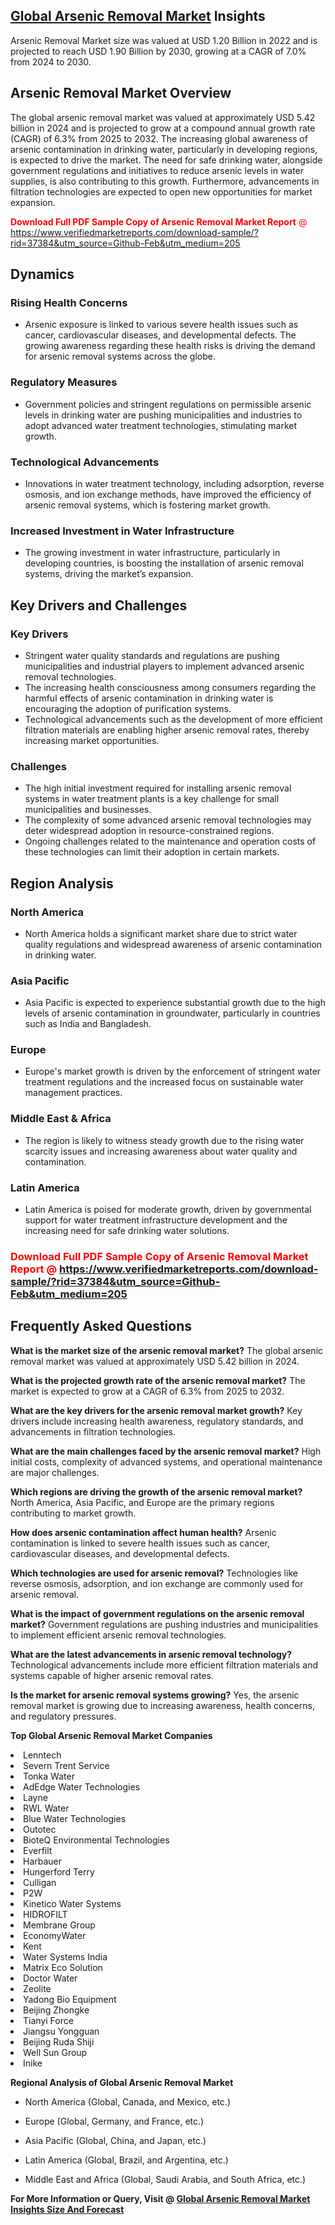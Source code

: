 <h2><a href="https://www.verifiedmarketreports.com/download-sample/?rid=37384&amp;utm_source=Github&amp;utm_medium=205" target="_blank">Global Arsenic Removal Market</a> Insights</h2><p>Arsenic Removal Market size was valued at USD 1.20 Billion in 2022 and is projected to reach USD 1.90 Billion by 2030, growing at a CAGR of 7.0% from 2024 to 2030.</p><p> <h2>Arsenic Removal Market Overview</h2> <p>The global arsenic removal market was valued at approximately USD 5.42 billion in 2024 and is projected to grow at a compound annual growth rate (CAGR) of 6.3% from 2025 to 2032. The increasing global awareness of arsenic contamination in drinking water, particularly in developing regions, is expected to drive the market. The need for safe drinking water, alongside government regulations and initiatives to reduce arsenic levels in water supplies, is also contributing to this growth. Furthermore, advancements in filtration technologies are expected to open new opportunities for market expansion.</p> <p><p><span class=""><span style="color: #ff0000;"><strong>Download Full PDF Sample Copy of Arsenic Removal Market Report</strong> @ </span><a href="https://www.verifiedmarketreports.com/download-sample/?rid=37384&amp;utm_source=Github-Feb&amp;utm_medium=205" target="_blank">https://www.verifiedmarketreports.com/download-sample/?rid=37384&amp;utm_source=Github-Feb&amp;utm_medium=205</a></span></p></p> <h2>Dynamics</h2> <h3>Rising Health Concerns</h3> <ul> <li>Arsenic exposure is linked to various severe health issues such as cancer, cardiovascular diseases, and developmental defects. The growing awareness regarding these health risks is driving the demand for arsenic removal systems across the globe.</li> </ul> <h3>Regulatory Measures</h3> <ul> <li>Government policies and stringent regulations on permissible arsenic levels in drinking water are pushing municipalities and industries to adopt advanced water treatment technologies, stimulating market growth.</li> </ul> <h3>Technological Advancements</h3> <ul> <li>Innovations in water treatment technology, including adsorption, reverse osmosis, and ion exchange methods, have improved the efficiency of arsenic removal systems, which is fostering market growth.</li> </ul> <h3>Increased Investment in Water Infrastructure</h3> <ul> <li>The growing investment in water infrastructure, particularly in developing countries, is boosting the installation of arsenic removal systems, driving the market’s expansion.</li> </ul> <h2>Key Drivers and Challenges</h2> <h3>Key Drivers</h3> <ul> <li>Stringent water quality standards and regulations are pushing municipalities and industrial players to implement advanced arsenic removal technologies.</li> <li>The increasing health consciousness among consumers regarding the harmful effects of arsenic contamination in drinking water is encouraging the adoption of purification systems.</li> <li>Technological advancements such as the development of more efficient filtration materials are enabling higher arsenic removal rates, thereby increasing market opportunities.</li> </ul> <h3>Challenges</h3> <ul> <li>The high initial investment required for installing arsenic removal systems in water treatment plants is a key challenge for small municipalities and businesses.</li> <li>The complexity of some advanced arsenic removal technologies may deter widespread adoption in resource-constrained regions.</li> <li>Ongoing challenges related to the maintenance and operation costs of these technologies can limit their adoption in certain markets.</li> </ul> <h2>Region Analysis</h2> <h3>North America</h3> <ul> <li>North America holds a significant market share due to strict water quality regulations and widespread awareness of arsenic contamination in drinking water.</li> </ul> <h3>Asia Pacific</h3> <ul> <li>Asia Pacific is expected to experience substantial growth due to the high levels of arsenic contamination in groundwater, particularly in countries such as India and Bangladesh.</li> </ul> <h3>Europe</h3> <ul> <li>Europe's market growth is driven by the enforcement of stringent water treatment regulations and the increased focus on sustainable water management practices.</li> </ul> <h3>Middle East & Africa</h3> <ul> <li>The region is likely to witness steady growth due to the rising water scarcity issues and increasing awareness about water quality and contamination.</li> </ul> <h3>Latin America</h3> <ul> <li>Latin America is poised for moderate growth, driven by governmental support for water treatment infrastructure development and the increasing need for safe drinking water solutions.</li> </ul> <h3><p><span class=""><span style="color: #ff0000;"><strong>Download Full PDF Sample Copy of Arsenic Removal Market Report</strong> @ </span><a href="https://www.verifiedmarketreports.com/download-sample/?rid=37384&amp;utm_source=Github-Feb&amp;utm_medium=205" target="_blank">https://www.verifiedmarketreports.com/download-sample/?rid=37384&amp;utm_source=Github-Feb&amp;utm_medium=205</a></span></p></h3> <h2>Frequently Asked Questions</h2> <p><strong>What is the market size of the arsenic removal market?</strong> The global arsenic removal market was valued at approximately USD 5.42 billion in 2024.</p> <p><strong>What is the projected growth rate of the arsenic removal market?</strong> The market is expected to grow at a CAGR of 6.3% from 2025 to 2032.</p> <p><strong>What are the key drivers for the arsenic removal market growth?</strong> Key drivers include increasing health awareness, regulatory standards, and advancements in filtration technologies.</p> <p><strong>What are the main challenges faced by the arsenic removal market?</strong> High initial costs, complexity of advanced systems, and operational maintenance are major challenges.</p> <p><strong>Which regions are driving the growth of the arsenic removal market?</strong> North America, Asia Pacific, and Europe are the primary regions contributing to market growth.</p> <p><strong>How does arsenic contamination affect human health?</strong> Arsenic contamination is linked to severe health issues such as cancer, cardiovascular diseases, and developmental defects.</p> <p><strong>Which technologies are used for arsenic removal?</strong> Technologies like reverse osmosis, adsorption, and ion exchange are commonly used for arsenic removal.</p> <p><strong>What is the impact of government regulations on the arsenic removal market?</strong> Government regulations are pushing industries and municipalities to implement efficient arsenic removal technologies.</p> <p><strong>What are the latest advancements in arsenic removal technology?</strong> Technological advancements include more efficient filtration materials and systems capable of higher arsenic removal rates.</p> <p><strong>Is the market for arsenic removal systems growing?</strong> Yes, the arsenic removal market is growing due to increasing awareness, health concerns, and regulatory pressures.</p> </p><p><strong>Top Global Arsenic Removal Market Companies</strong></p><div data-test-id=""><p><li>Lenntech</li><li> Severn Trent Service</li><li> Tonka Water</li><li> AdEdge Water Technologies</li><li> Layne</li><li> RWL Water</li><li> Blue Water Technologies</li><li> Outotec</li><li> BioteQ Environmental Technologies</li><li> Everfilt</li><li> Harbauer</li><li> Hungerford Terry</li><li> Culligan</li><li> P2W</li><li> Kinetico Water Systems</li><li> HIDROFILT</li><li> Membrane Group</li><li> EconomyWater</li><li> Kent</li><li> Water Systems India</li><li> Matrix Eco Solution</li><li> Doctor Water</li><li> Zeolite</li><li> Yadong Bio Equipment</li><li> Beijing Zhongke</li><li> Tianyi Force</li><li> Jiangsu Yongguan</li><li> Beijing Ruda Shiji</li><li> Well Sun Group</li><li> Inike</li></p><div><strong>Regional Analysis of&nbsp;Global Arsenic Removal Market</strong></div><ul><li dir="ltr"><p dir="ltr">North America&nbsp;(Global, Canada, and Mexico, etc.)</p></li><li dir="ltr"><p dir="ltr">Europe (Global, Germany, and France, etc.)</p></li><li dir="ltr"><p dir="ltr">Asia Pacific&nbsp;(Global, China, and Japan, etc.)</p></li><li dir="ltr"><p dir="ltr">Latin America&nbsp;(Global, Brazil, and Argentina, etc.)</p></li><li dir="ltr">Middle East and Africa&nbsp;(Global, Saudi Arabia, and South Africa, etc.)</li></ul><p><strong>For More Information or Query, Visit @&nbsp;</strong><strong><a href="https://www.verifiedmarketreports.com/product/global-arsenic-removal-market-2019-by-manufacturers-regions-type-and-application-forecast-to-2024/?utm_source=Github&amp;utm_medium=205" target="_blank">Global Arsenic Removal Market Insights Size And Forecast</a></strong></p></div>
